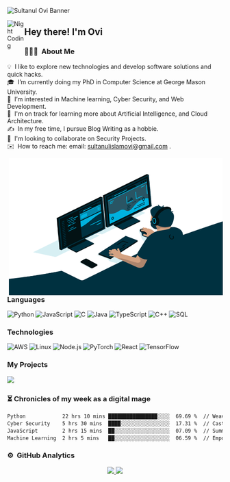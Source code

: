 ![Sultanul Ovi Banner](https://github.com/sultanul-ovi/sultanul-ovi/blob/master/Sultanul%20Ovi_logo%20(1)%20(1).gif/)<!-- If you want the template for my gif, email me! -->

<img alt="Night Coding" src="./assets/Hand%20Wave.gif" width='40' align="left"/><h2>Hey there! I'm Ovi</h2>

<!-- ## 👋 &nbsp;Hey there! I'm Ovi --> 

### 👨🏻‍💻 &nbsp;About Me

💡 &nbsp;I like to explore new technologies and develop software solutions and quick hacks.\
🎓 &nbsp;I’m currently doing my PhD in Computer Science at George Mason University. \
👀 &nbsp;I’m interested in Machine learning, Cyber Security, and Web Development. \
🌱 &nbsp;I'm on track for learning more about Artificial Intelligence, and Cloud Architecture.\
✍️ &nbsp;In my free time, I pursue Blog Writing as a hobbie.\
💬 &nbsp;I'm looking to collaborate on Security Projects.\
✉️ &nbsp;How to reach me: email: sultanulislamovi@gmail.com .
<!--📄 &nbsp;Check out my portfolio website at -->

 <img align="right" alt="GIF" src="https://github.com/sultanul-ovi/sultanul-ovi/blob/master/code.gif?raw=true" width="500" height="320" />

### Languages

![Python](https://img.shields.io/badge/-Python-000?&logo=Python)
![JavaScript](https://img.shields.io/badge/-JavaScript-000?&logo=JavaScript)
![C](https://img.shields.io/badge/-C-000?&logo=C)
![Java](https://img.shields.io/badge/-Java-000?&logo=Java&logoColor=007396)
![TypeScript](https://img.shields.io/badge/-TypeScript-000?&logo=TypeScript)
![C++](https://img.shields.io/badge/-C++-000?&logo=c%2b%2b&logoColor=00599C)
![SQL](https://img.shields.io/badge/-SQL-000?&logo=MySQL)

### Technologies

![AWS](https://img.shields.io/badge/-AWS-000?&logo=Amazon-AWS&logoColor=F90)
![Linux](https://img.shields.io/badge/-Linux-000?&logo=Linux)
![Node.js](https://img.shields.io/badge/-Node.js-000?&logo=node.js)
![PyTorch](https://img.shields.io/badge/-PyTorch-000?&logo=PyTorch)
![React](https://img.shields.io/badge/-React-000?&logo=React)
![TensorFlow](https://img.shields.io/badge/-TensorFlow-000?&logo=TensorFlow)

### My Projects

[![](https://img.shields.io/badge/-🧬%20Gender%20Classification-000)](https://github.com/sultanul-ovi/Gender-Classification-Application-using-Machine-Learning)
<!---
[![](https://img.shields.io/badge/-🦠%20COVID‑19%20Dashboard-000)](https://github.com/adamalston/COVID-19-Dashboard)
[![](https://img.shields.io/badge/-📝%20Summarizer-000)](https://github.com/adamalston/Summarizer)
[![](https://img.shields.io/badge/-🔬%20Overwatch-000)](https://github.com/adamalston/overwatch)
[![](https://img.shields.io/badge/-🛰%20KubeSat-000)](https://github.com/adamalston/kubesat)
[![](https://img.shields.io/badge/-🔊%20Voice%20Poker-000)](https://github.com/adamalston/Poker)
[![](https://img.shields.io/badge/-🗺%20PokémonGo%20Map-000)](https://github.com/adamalston/PokemonGo-Map)

-->
### ⏳ Chronicles of my week as a digital mage
<!--START_SECTION:waka-->

```txt
Python            22 hrs 10 mins ████████████████░░░░  69.69 %  // Weaving Pythonic spells with serpentine agility.
Cyber Security    5 hrs 30 mins  ████░░░░░░░░░░░░░░░░  17.31 %  // Casting protective wards in the realm of cybersecurity.
JavaScript        2 hrs 15 mins  ██░░░░░░░░░░░░░░░░░░  07.09 %  // Summoning asynchronous incantations in JavaScript.
Machine Learning  2 hrs 5 mins   ██░░░░░░░░░░░░░░░░░░  06.59 %  // Empowering neural networks with arcane machine learning algorithms.
```

<!--END_SECTION:waka-->
### ⚙️ &nbsp;GitHub Analytics
<p align="center">
<a href="https://github.com/sultanul-ovi">
  <img height="180em" src="https://github-readme-stats-eight-theta.vercel.app/api?username=sultanul-ovi&show_icons=true&theme=algolia&include_all_commits=true&count_private=true"/>
  <img height="180em" src="https://github-readme-stats-eight-theta.vercel.app/api/top-langs/?username=sultanul-ovi&layout=compact&langs_count=8&theme=algolia"/>
</a>
</p>

